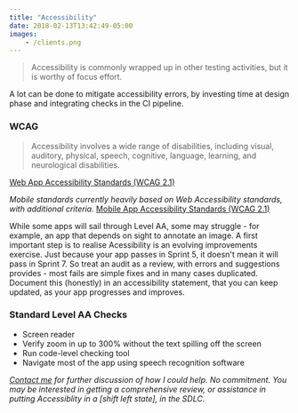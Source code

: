 ```yaml
---
title: "Accessibility"
date: 2018-02-13T13:42:49-05:00
images:
    - /clients.png
---
```

> Accessibility is commonly wrapped up in other testing activities, but it is worthy of focus effort.

A lot can be done to mitigate accessibility errors, by investing time at design phase and integrating checks in the CI pipeline.

### WCAG

> Accessibility involves a wide range of disabilities, including visual, auditory, physical, speech, cognitive, language, learning, and neurological disabilities. 

[Web App Accessibility Standards (WCAG 2.1)](https://www.w3.org/TR/WCAG21/)

_Mobile standards currently heavily based on Web Accessibility standards, with additional criteria._
[Mobile App Accessibility Standards (WCAG 2.1)](https://www.w3.org/WAI/standards-guidelines/mobile/)

While some apps will sail through Level AA, some may struggle - for example, an app that depends on sight to annotate an image. A first important step is to realise Acessibility is an evolving improvements exercise.  Just because your app passes in Sprint 5, it doesn't mean it will pass in Sprint 7. So treat an audit as a review, with errors and suggestions provides - most fails are simple fixes and in many cases duplicated. Document this (honestly) in an accessibility statement, that you can keep updated, as your app progresses and improves.

### Standard Level AA Checks
- Screen reader
- Verify zoom in up to 300% without the text spilling off the screen
- Run code-level checking tool
- Navigate most of the app using speech recognition software

_[Contact me](mailto:paullittlebury@gmail.com) for further discussion of how I could help. No commitment. You may be interested in getting a comprehensive review, or assistance in putting Accessiblity in a [shift left state], in the SDLC._
